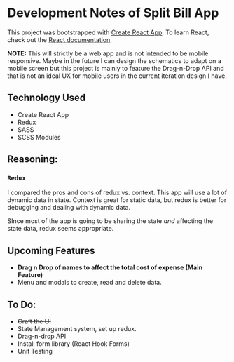 # Development Notes of Split Bill App
This project was bootstrapped with [Create React App](https://github.com/facebook/create-react-app).
To learn React, check out the [React documentation](https://reactjs.org/).

**NOTE:** 
This will strictly be a web app and is not intended to be mobile responsive. Maybe in the future I can design the schematics to adapt on a mobile screen but this project is mainly to feature the Drag-n-Drop API and that is not an ideal UX for mobile users in the current iteration design I have.


## Technology Used
- Create React App
- Redux
- SASS
- SCSS Modules

## Reasoning:
### `Redux`
I compared the pros and cons of redux vs. context. This app will use a lot
of dynamic data in state. Context is great for static data, but redux is
better for debugging and dealing with dynamic data.

SInce most of the app is going to be sharing the state *and* affecting the state data, redux seems appropriate.


## Upcoming Features
- **Drag n Drop of names to affect the total cost of expense (Main Feature)**
- Menu and modals to create, read and delete data.
  
## To Do:
- <s>Craft the UI</s>
- State Management system, set up redux.
- Drag-n-drop API
- Install form library (React Hook Forms)
- Unit Testing